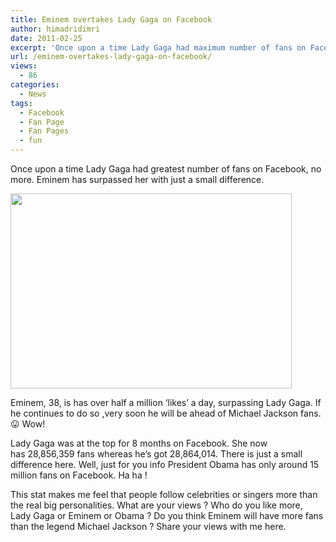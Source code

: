 ```yaml
---
title: Eminem overtakes Lady Gaga on Facebook
author: himadridimri
date: 2011-02-25
excerpt: 'Once upon a time Lady Gaga had maximum number of fans on Facebook, no more. Eminem has surpassed her with just a small difference. '
url: /eminem-overtakes-lady-gaga-on-facebook/
views:
  - 86
categories:
  - News
tags:
  - Facebook
  - Fan Page
  - Fan Pages
  - fun
---
```

Once upon a time Lady Gaga had greatest number of fans on Facebook, no more. Eminem has surpassed her with just a small difference.

[<img class="alignnone size-full wp-image-5907" src="http://cdn.devilsworkshop.org/files/2011/02/Eminem.jpg" alt="" width="450" height="312" />][1]

Eminem, 38, is has over half a million &#8216;likes&#8217; a day, surpassing Lady Gaga. If he continues to do so ,very soon he will be ahead of Michael Jackson fans. 😛 Wow!

Lady Gaga was at the top for 8 months on Facebook. She now has 28,856,359 fans whereas he&#8217;s got 28,864,014. There is just a small difference here. Well, just for you info President Obama has only around 15 million fans on Facebook. Ha ha !

This stat makes me feel that people follow celebrities or singers more than the real big personalities. What are your views ? Who do you like more, Lady Gaga or Eminem or Obama ? Do you think Eminem will have more fans than the legend Michael Jackson ? Share your views with me here.

 [1]: http://cdn.devilsworkshop.org/files/2011/02/Eminem.jpg
